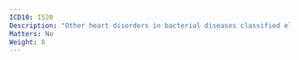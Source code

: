 ```yaml
---
ICD10: I520
Description: "Other heart disorders in bacterial diseases classified elsewhere"
Matters: No
Weight: 0
---
```

